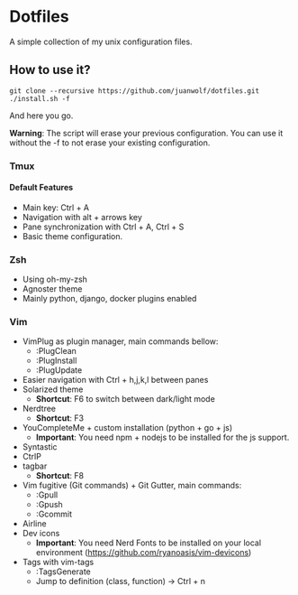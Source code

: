# Dotfiles

A simple collection of my unix configuration files.

## How to use it?

```
git clone --recursive https://github.com/juanwolf/dotfiles.git
./install.sh -f
```
And here you go.

**Warning**: The script will erase your previous configuration.
You can use it without the -f to not erase your existing configuration.

### Tmux

#### Default Features

* Main key: Ctrl + A
* Navigation with alt + arrows key
* Pane synchronization with Ctrl + A, Ctrl + S
* Basic theme configuration.

### Zsh

* Using oh-my-zsh
* Agnoster theme
* Mainly python, django, docker plugins enabled


### Vim

* VimPlug as plugin manager, main commands bellow:
  * :PlugClean
  * :PlugInstall
  * :PlugUpdate
* Easier navigation with Ctrl + h,j,k,l between panes
* Solarized theme
  * **Shortcut**: F6 to switch between dark/light mode
* Nerdtree
  * **Shortcut**: F3
* YouCompleteMe + custom installation (python + go + js)
  * **Important**: You need npm + nodejs to be installed for the js support.
* Syntastic
* CtrlP
* tagbar
  * **Shortcut**: F8
* Vim fugitive (Git commands) + Git Gutter, main commands:
  * :Gpull
  * :Gpush
  * :Gcommit
* Airline
* Dev icons
  * **Important**: You need Nerd Fonts to be installed on your local environment (https://github.com/ryanoasis/vim-devicons)
* Tags with vim-tags
  * :TagsGenerate
  * Jump to definition (class, function) -> Ctrl + n
